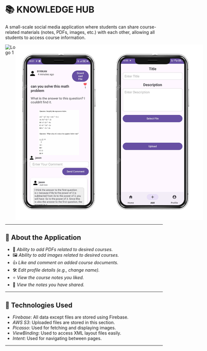 # 📚 KNOWLEDGE HUB

A small-scale social media application where students can share course-related materials (notes, PDFs, images, etc.) with each other, allowing all students to access course information.
<div style="display: flex; justify-content: space-around;">
    <img src="app/src/main/res/drawable/home-menü.png" alt="Logo 1" width="300"/>
    <img src="app/src/main/res/drawable/post-menu.png" alt="Logo 2" width="300"/>
    <img src="app/src/main/res/drawable/add-menu.png" alt="Logo 3" width="300"/>
</div>

---

## 📝 About the Application

- 📂 *Ability to add PDFs related to desired courses.*  
- 🖼️ *Ability to add images related to desired courses.*  
- 👍 *Like and comment on added course documents.*  
- 🛠️ *Edit profile details (e.g., change name).*  
- ⭐ *View the course notes you liked.*  
- 📑 *View the notes you have shared.*  

---

## 🔧 Technologies Used

- *Firebase*: All data except files are stored using Firebase.  
- *AWS S3*: Uploaded files are stored in this section.  
- *Picasso*: Used for fetching and displaying images.  
- *ViewBinding*: Used to access XML layout files easily.  
- *Intent*: Used for navigating between pages.  

---
